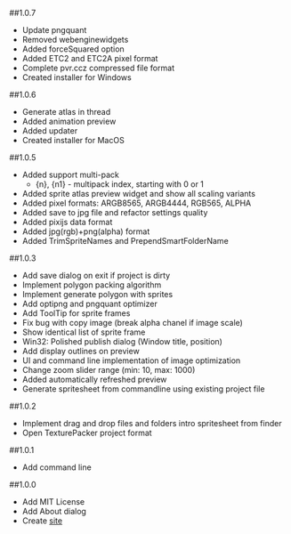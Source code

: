 ##1.0.7
* Update pngquant
* Removed webenginewidgets
* Added forceSquared option
* Added ETC2 and ETC2A pixel format
* Complete pvr.ccz compressed file format
* Created installer for Windows


##1.0.6
* Generate atlas in thread
* Added animation preview
* Added updater
* Created installer for MacOS

##1.0.5
* Added support multi-pack
	* {n}, {n1} - multipack index, starting with 0 or 1
* Added sprite atlas preview widget and show all scaling variants
* Added pixel formats: ARGB8565, ARGB4444, RGB565, ALPHA
* Added save to jpg file and refactor settings quality
* Added pixijs data format
* Added jpg(rgb)+png(alpha) format
* Added TrimSpriteNames and PrependSmartFolderName

##1.0.3
* Add save dialog on exit if project is dirty
* Implement polygon packing algorithm
* Implement generate polygon with sprites
* Add optipng and pngquant optimizer
* Add ToolTip for sprite frames
* Fix bug with copy image (break alpha chanel if image scale)
* Show identical list of sprite frame
* Win32: Polished publish dialog (Window title, position)
* Add display outlines on preview
* UI and command line implementation of image optimization
* Change zoom slider range (min: 10, max: 1000)
* Added automatically refreshed preview
* Generate spritesheet from commandline using existing project file

##1.0.2
* Implement drag and drop files and folders intro spritesheet from finder
* Open TexturePacker project format

##1.0.1
* Add command line

##1.0.0
* Add MIT License
* Add About dialog
* Create [site](http://amakaseev.github.io/sprite-sheet-packer)
